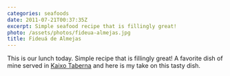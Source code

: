 ```yaml
---
categories: seafoods
date: 2011-07-21T00:37:35Z
excerpt: Simple seafood recipe that is fillingly great!
photo: /assets/photos/fideua-almejas.jpg
title: Fideuá de Almejas
---
```


This is our lunch today. Simple recipe that is fillingly great!
A favorite dish of mine served in [Kaixo Taberna](http://maps.google.com/places/es/28012/madrid/calle-de-barcelona/12/-kaixo-taberna?hl=en) and here is my take on this tasty dish.
